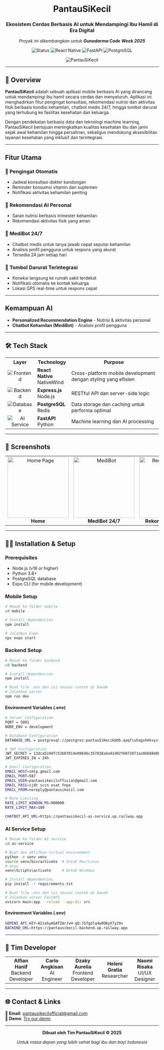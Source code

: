 <div align="center">
  <h1>PantauSiKecil</h1>
  <h3>Ekosistem Cerdas Berbasis AI untuk Mendampingi Ibu Hamil di Era Digital</h3>
  <p><em>Proyek ini dikembangkan untuk <strong>Gunadarma Code Week 2025</strong></em></p>
  <p>
    <img src="https://img.shields.io/badge/Status-Development-orange?style=flat-square" alt="Status"/>
    <img src="https://img.shields.io/badge/React_Native-20232A?style=flat-square&logo=react&logoColor=61DAFB" alt="React Native"/>
    <img src="https://img.shields.io/badge/FastAPI-005571?style=flat-square&logo=fastapi" alt="FastAPI"/>
    <img src="https://img.shields.io/badge/PostgreSQL-316192?style=flat-square&logo=postgresql&logoColor=white" alt="PostgreSQL"/>
  </p>
  <img src="docs/img/PantauSiKecil.png" alt="PantauSiKecil"/>
</div>

---

## 📖 Overview

**PantauSiKecil** adalah sebuah aplikasi mobile berbasis AI yang dirancang untuk mendampingi ibu hamil secara cerdas dan menyeluruh. Aplikasi ini menghadirkan fitur pengingat konsultasi, rekomendasi nutrisi dan aktivitas fisik berbasis kondisi kehamilan, chatbot medis 24/7, hingga tombol darurat yang terhubung ke fasilitas kesehatan dan keluarga.

Dengan pendekatan berbasis data dan teknologi machine learning, PantauSiKecil bertujuan meningkatkan kualitas kesehatan ibu dan janin sejak awal kehamilan hingga persalinan, sekaligus mendukung aksesibilitas layanan kesehatan yang inklusif dan terintegrasi.


---

## Fitur Utama

### 🔔 **Pengingat Otomatis**
- Jadwal konsultasi dokter kandungan
- Reminder konsumsi vitamin dan suplemen
- Notifikasi aktivitas kehamilan penting

### 🧠 **Rekomendasi AI Personal**
- Saran nutrisi berbasis trimester kehamilan
- Rekomendasi aktivitas fisik yang aman

### 🤖 **MediBot 24/7**
- Chatbot medis untuk tanya jawab cepat seputar kehamilan
- Analisis profil pengguna untuk respons yang akurat
- Tersedia 24 jam setiap hari

### 📍 **Tombol Darurat Terintegrasi**
- Koneksi langsung ke rumah sakit terdekat
- Notifikasi otomatis ke kontak keluarga
- Lokasi GPS real-time untuk respons cepat

---

## Kemampuan AI

- **Personalized Recommendation Engine** - Nutrisi & aktivitas personal
- **Chatbot Kehamilan (MediBot)** - Analisis profil pengguna

---

## 🛠️ Tech Stack

<div align="center">
  <table>
    <tr>
      <th>Layer</th>
      <th>Technology</th>
      <th>Purpose</th>
    </tr>
    <tr>
      <td align="center">
        <img src="https://img.shields.io/badge/Frontend-4CAF50?style=for-the-badge" alt="Frontend"/>
      </td>
      <td><strong>React Native</strong><br>NativeWind</td>
      <td>Cross-platform mobile development dengan styling yang efisien</td>
    </tr>
    <tr>
      <td align="center">
        <img src="https://img.shields.io/badge/Backend-2196F3?style=for-the-badge" alt="Backend"/>
      </td>
      <td><strong>Express.js</strong><br>Node.js</td>
      <td>RESTful API dan server-side logic</td>
    </tr>
    <tr>
      <td align="center">
        <img src="https://img.shields.io/badge/Database-FF9800?style=for-the-badge" alt="Database"/>
      </td>
      <td><strong>PostgreSQL</strong><br>Redis</td>
      <td>Data storage dan caching untuk performa optimal</td>
    </tr>
    <tr>
      <td align="center">
        <img src="https://img.shields.io/badge/AI%20Service-9C27B0?style=for-the-badge" alt="AI Service"/>
      </td>
      <td><strong>FastAPI</strong><br>Python</td>
      <td>Machine learning dan AI processing</td>
    </tr>
  </table>
</div>

---

## 📱 Screenshots

<div align="center">
  <table>
    <tr>
      <td align="center">
        <img src="docs/img/home.png" alt="Home Page" width="200"/>
        <br><b>Home</b>
      </td>
      <td align="center">
        <img src="docs/img/medibot.png" alt="MediBot" width="200"/>
        <br><b>MediBot 24/7</b>
      </td>
      <td align="center">
        <img src="docs/img/recommendation.png" alt="Recommendation" width="200"/>
        <br><b>Rekomendasi Nutrisi</b>
      </td>
    </tr>
  </table>
</div>

---

## 🧑‍💻 Installation & Setup

### Prerequisites
- Node.js (v16 or higher)
- Python 3.8+
- PostgreSQL database
- Expo CLI (for mobile development)

### Mobile Setup

```bash
# Masuk ke folder mobile
cd mobile

# Install dependencies
npm install

# Jalankan Expo
npx expo start
```

### Backend Setup

```bash
# Masuk ke folder backend
cd backend

# Install dependencies
npm install

# Buat file .env dan isi sesuai contoh di bawah
# Jalankan server
npm run dev
```

#### Environment Variables (.env)
```bash
# Server Configuration
PORT = 5001
NODE_ENV = development

# Database Configuration
DATABASE_URL = postgresql://postgres:pantauSiKecik@db.qaqfiuhagxhmkvysisrg.supabase.co:5432/postgres

# JWT Configuration
JWT_SECRET = 13dca519dfc53b07014e086dbc357838a4a91d02f6072071aa9b688400c1d128
JWT_EXPIRES_IN = 24h

# Email Configuration
EMAIL_HOST=smtp.gmail.com
EMAIL_PORT=587
EMAIL_USER=pantausikecilofficial@gmail.com
EMAIL_PASS=sjdt sccn esat fnpe
EMAIL_FROM=noreply@pantausikecil.com

# Rate Limiting
RATE_LIMIT_WINDOW_MS=900000
RATE_LIMIT_MAX=100

CHATBOT_API_URL=https://pantausikecil-ai-service.up.railway.app
```

### AI Service Setup

```bash
# Masuk ke folder AI service
cd ai-service

# Buat dan aktifkan virtual environment
python -m venv venv
source venv/bin/activate  # Untuk Mac/Linux
# atau
venv\Scripts\activate     # Untuk Windows

# Install dependencies
pip install -r requirements.txt

# Buat file .env dan isi sesuai contoh di bawah
# Jalankan server FastAPI
uvicorn main:app --reload --app-dir src
```
#### Environment Variables (.env)
```bash
GEMINI_API_KEY=AIzaSyAGATZArJvH-qQ-JSfgdlq4wOOKyX7y29s
BACKEND_URL=https://pantausikecil-backend.up.railway.app
```

---

## 👥 Tim Developer

<div align="center">
  <table>
    <tr>
      <td align="center">
        <b>Alfian Hanif</b>
        <br>Backend Developer
      </td>
      <td align="center">
        <b>Carlo Angkisan</b>
        <br>AI Engineer
      </td>
      <td align="center">
        <b>Dzaky Aurelia</b>
        <br>Frontend Developer
      </td>
      <td align="center">
        <b>Heleni Gratia</b>
        <br>Researcher
      </td>
      <td align="center">
        <b>Naomi Risaka</b>
        <br>UI/UX Designer
      </td>
    </tr>
  </table>
</div>

---


## 🌐 Contact & Links

<div align="left">

  **📧 Email**: pantausikecilofficial@gmail.com  
  **📱 Demo**: [Try our demo](https://www.figma.com/proto/LTaaKNHkwkTaDQksiOSoBd/Design?node-id=14-105&t=yzYLtXzx4UhFECUM-1)
  
</div>

---

<div align="center">
  <p><strong>Dibuat oleh Tim PantauSiKecil © 2025</strong></p>
  <p><em>Untuk masa depan yang lebih sehat bagi ibu dan bayi Indonesia</em></p>
</div>
